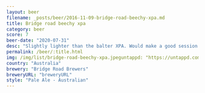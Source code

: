 ```yaml
---
layout: beer
filename: _posts/beer/2016-11-09-bridge-road-beechy-xpa.md
title: Bridge road beechy xpa
category: beer
score: 7
beer-date: "2020-07-31"
desc: "Slightly lighter than the balter XPA. Would make a good session ale"
permalink: /beer/:title.html
img: /img/list/bridge-road-beechy-xpa.jpeguntappd: "https://untappd.com/b/bridge-road-brewers-beechy-xpa--fka-summer-ale-/2368401"
country: "Australia"
brewery: "Bridge Road Brewers"
breweryURL: "breweryURL"
style: "Pale Ale - Australian"
---
```

